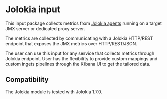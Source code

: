 # Jolokia input

This input package collects metrics from  [Jolokia agents](https://jolokia.org/reference/html/agents.html)  running on a target JMX server or dedicated proxy server.

The metrics are collected by communicating with a Jolokia HTTP/REST endpoint that exposes the JMX metrics over HTTP/REST/JSON.

The user can use this input for any service that collects metrics through Jolokia endpoint. User has the flexibility to provide custom mappings and custom ingets pipelines through the Kibana UI to get the tailored data. 

## Compatibility

The Jolokia module is tested with Jolokia 1.7.0.